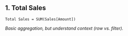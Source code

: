 ## 1. **Total Sales**  
   ```DAX 
   Total Sales = SUM(Sales[Amount]) 
   ```  
   *Basic aggregation, but understand context (row vs. filter).*
